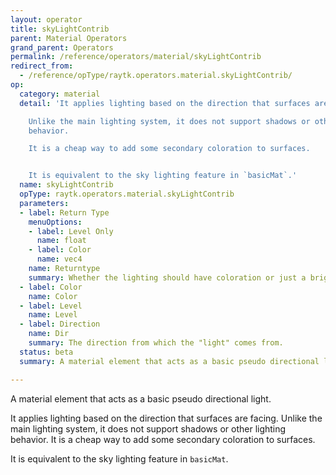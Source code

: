 ```yaml
---
layout: operator
title: skyLightContrib
parent: Material Operators
grand_parent: Operators
permalink: /reference/operators/material/skyLightContrib
redirect_from:
  - /reference/opType/raytk.operators.material.skyLightContrib/
op:
  category: material
  detail: 'It applies lighting based on the direction that surfaces are facing.

    Unlike the main lighting system, it does not support shadows or other lighting
    behavior.

    It is a cheap way to add some secondary coloration to surfaces.


    It is equivalent to the sky lighting feature in `basicMat`.'
  name: skyLightContrib
  opType: raytk.operators.material.skyLightContrib
  parameters:
  - label: Return Type
    menuOptions:
    - label: Level Only
      name: float
    - label: Color
      name: vec4
    name: Returntype
    summary: Whether the lighting should have coloration or just a brightness level.
  - label: Color
    name: Color
  - label: Level
    name: Level
  - label: Direction
    name: Dir
    summary: The direction from which the "light" comes from.
  status: beta
  summary: A material element that acts as a basic pseudo directional light.

---
```



A material element that acts as a basic pseudo directional light.

It applies lighting based on the direction that surfaces are facing.
Unlike the main lighting system, it does not support shadows or other lighting behavior.
It is a cheap way to add some secondary coloration to surfaces.

It is equivalent to the sky lighting feature in `basicMat`.